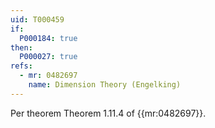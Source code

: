 ```yaml
---
uid: T000459
if:
  P000184: true
then:
  P000027: true
refs:
  - mr: 0482697
    name: Dimension Theory (Engelking)
---
```


Per theorem Theorem 1.11.4 of {{mr:0482697}}.
